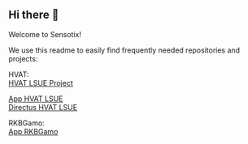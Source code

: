 ## Hi there 👋

Welcome to Sensotix!

We use this readme to easily find frequently needed repositories and projects:

HVAT:<br>
<a href="https://github.com/orgs/sensotix/projects/2" target="_blank">HVAT LSUE Project</a><br>

<a href="https://github.com/sensotix/stx-app-s-helvetia-at" target="_blank">App HVAT LSUE</a><br>
<a href="https://github.com/sensotix/stx-prj-s-helvetia-at" target="_blank">Directus HVAT LSUE</a>

RKBGamo:<br>
<a href="https://github.com/sensotix/stx-app-s-rkbgamo-de" target="_blank">App RKBGamo</a>

<!--

**Here are some ideas to get you started:**

🙋‍♀️ A short introduction - what is your organization all about?
🌈 Contribution guidelines - how can the community get involved?
👩‍💻 Useful resources - where can the community find your docs? Is there anything else the community should know?
🍿 Fun facts - what does your team eat for breakfast?
🧙 Remember, you can do mighty things with the power of [Markdown](https://docs.github.com/github/writing-on-github/getting-started-with-writing-and-formatting-on-github/basic-writing-and-formatting-syntax)
-->

